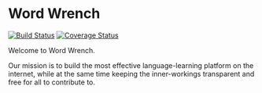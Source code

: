 # Word Wrench

[![Build Status](https://travis-ci.com/stephengrice/wordwrench.svg?branch=master)](https://travis-ci.com/stephengrice/wordwrench)
[![Coverage Status](https://coveralls.io/repos/github/stephengrice/wordwrench/badge.svg?branch=master)](https://coveralls.io/github/stephengrice/wordwrench?branch=master)

Welcome to Word Wrench.

Our mission is to build the most effective language-learning platform on the internet, while at the same time keeping the inner-workings transparent and free for all to contribute to.
